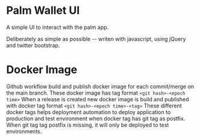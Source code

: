 # Palm Wallet UI
A simple UI to interact with the palm app.

Deliberately as simple as possible -- writen with javascript, using jQuery and twitter bootstrap.


# Docker Image

Github workflow build and publish docker image for each commit/merge on the main branch. These docker image has tag format `<git hash>-<epoch time>`
When a release is created new docker image is build and published with docker tag format `<git hash>-<epoch time>-<tag>`
These different docker tags helps deployment automation to deploy application to production and test environment when docker tag has git tag as postfix. 
When git tag tag postfix is missing, it will only be deployed to test environments.
